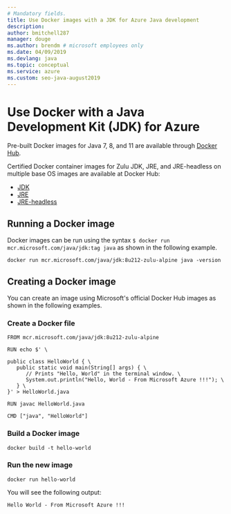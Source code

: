 ```yaml
---
# Mandatory fields.
title: Use Docker images with a JDK for Azure Java development
description: 
author: bmitchell287
manager: douge
ms.author: brendm # microsoft employees only
ms.date: 04/09/2019
ms.devlang: java
ms.topic: conceptual
ms.service: azure 
ms.custom: seo-java-august2019
---
```

# Use Docker with a Java Development Kit (JDK) for Azure 

Pre-built Docker images for Java 7, 8, and 11 are available through [Docker Hub](https://hub.docker.com/_/microsoft-java-se).

Certified Docker container images for Zulu JDK, JRE, and JRE-headless on multiple base OS images are available at Docker Hub:

* [JDK](https://hub.docker.com/_/microsoft-java-jdk)
* [JRE](https://hub.docker.com/_/microsoft-java-jre)
* [JRE-headless](https://hub.docker.com/_/microsoft-java-jre-headless)

## Running a Docker image

Docker images can be run using the syntax `$ docker run mcr.microsoft.com/java/jdk:tag java` as shown in the following example.

```cli
docker run mcr.microsoft.com/java/jdk:8u212-zulu-alpine java -version 
```

## Creating a Docker image

You can create an image using Microsoft's official Docker Hub images as shown in the following examples.

### Create a Docker file

```cli
FROM mcr.microsoft.com/java/jdk:8u212-zulu-alpine 
  
RUN echo $' \
  
public class HelloWorld { \
   public static void main(String[] args) { \
      // Prints "Hello, World" in the terminal window. \
      System.out.println("Hello, World - From Microsoft Azure !!!"); \
   } \
}' > HelloWorld.java
  
RUN javac HelloWorld.java
  
CMD ["java", "HelloWorld"]
```

### Build a Docker image

```cli
docker build -t hello-world
```

### Run the new image

```cli
docker run hello-world
```

You will see the following output:

```output
Hello World - From Microsoft Azure !!!
```
